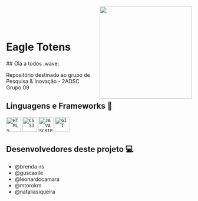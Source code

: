 
<img align="right" width="250px" style="margin-top:-20px" src="https://media.discordapp.net/attachments/925808811778908233/952063407903891486/Eagle_Totens_logo_aguia_sem_fundo_branco_amarelo.png">

</br>
</br>



<div dsplay="inline-block">
 
 <h1 align="left">Eagle Totens</h1>
## Olá a todos :wave:

Repositório destinado ao grupo de Pesquisa & Inovação - 2ADSC <br>
Grupo 09

## Linguagens e Frameworks :rocket:

<code><img width="40px" src="https://cdn.jsdelivr.net/gh/devicons/devicon/icons/html5/html5-original-wordmark.svg" title = "HTML5"/></code>
<code><img width="40px" src="https://cdn.jsdelivr.net/gh/devicons/devicon/icons/css3/css3-original-wordmark.svg" title = "CSS3"/></code>
<code><img width="40px" src="https://cdn.jsdelivr.net/gh/devicons/devicon/icons/javascript/javascript-original.svg" title = "JAVASCRIPT"/></code>
<code><img width="40px" src="https://cdn.jsdelivr.net/gh/devicons/devicon/icons/git/git-original.svg" title = "GIT"/></code>
<!--<img src="https://img.shields.io/badge/Java-ED8B00?style=for-the-badge&logo=java&logoColor=white">
<img src="https://img.shields.io/badge/Sass-CC6699?style=for-the-badge&logo=sass&logoColor=white">
<img src="https://img.shields.io/badge/Node.js-339933?style=for-the-badge&logo=nodedotjs&logoColor=white">-->

## Desenvolvedores deste projeto :computer:

- @brenda-rs
- @guscaxile
- @leonardocamara
- @mtorokm
- @nataliasiqueira
